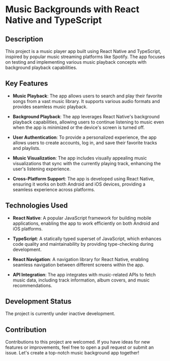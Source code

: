 # Music Backgrounds with React Native and TypeScript

## Description

This project is a music player app built using React Native and TypeScript, inspired by popular music streaming platforms like Spotify. The app focuses on testing and implementing various music playback concepts with background playback capabilities.

## Key Features

- **Music Playback**: The app allows users to search and play their favorite songs from a vast music library. It supports various audio formats and provides seamless music playback.

- **Background Playback**: The app leverages React Native's background playback capabilities, allowing users to continue listening to music even when the app is minimized or the device's screen is turned off.

- **User Authentication**: To provide a personalized experience, the app allows users to create accounts, log in, and save their favorite tracks and playlists.

- **Music Visualization**: The app includes visually appealing music visualizations that sync with the currently playing track, enhancing the user's listening experience.

- **Cross-Platform Support**: The app is developed using React Native, ensuring it works on both Android and iOS devices, providing a seamless experience across platforms.

## Technologies Used

- **React Native**: A popular JavaScript framework for building mobile applications, enabling the app to work efficiently on both Android and iOS platforms.

- **TypeScript**: A statically typed superset of JavaScript, which enhances code quality and maintainability by providing type-checking during development.

- **React Navigation**: A navigation library for React Native, enabling seamless navigation between different screens within the app.

- **API Integration**: The app integrates with music-related APIs to fetch music data, including track information, album covers, and music recommendations.

## Development Status

The project is currently under inactive development.


## Contribution

Contributions to this project are welcomed. If you have ideas for new features or improvements, feel free to open a pull request or submit an issue. Let's create a top-notch music background app together!
